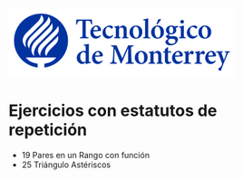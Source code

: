 ![Tec de Monterrey](images/logotecmty.png)
# Ejercicios con estatutos de repetición

- 19 Pares en un Rango con función
- 25 Triángulo Astériscos

